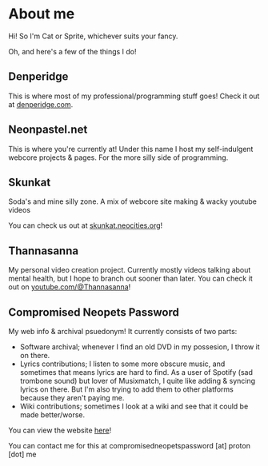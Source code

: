 # About me

Hi! So I'm Cat or Sprite, whichever suits your fancy.

Oh, and here's a few of the things I do!


## Denperidge
This is where most of my professional/programming stuff goes! Check it out at [denperidge.com](https://denperidge.com). 

## Neonpastel.net
This is where you're currently at! Under this name I host my self-indulgent webcore projects & pages. For the more silly side of programming.

## Skunkat
Soda's and mine silly zone. A mix of webcore site making & wacky youtube videos

You can check us out at [skunkat.neocities.org](https://skunkat.neocities.org/)!

## Thannasanna
My personal video creation project. Currently mostly videos talking about mental health, but I hope to branch out sooner than later. You can check it out on [youtube.com/@Thannasanna](https://www.youtube.com/@thannasanna)!


## Compromised Neopets Password
My web info & archival psuedonym! It currently consists of two parts:

- Software archival; whenever I find an old DVD in my possesion, I throw it on there.
- Lyrics contributions; I listen to some more obscure music, and sometimes that means lyrics are hard to find. As a user of Spotify (sad trombone sound) but lover of Musixmatch, I quite like adding & syncing lyrics on there. But I'm also trying to add them to other platforms because they aren't paying me.
- Wiki contributions; sometimes I look at a wiki and see that it could be made better/worse.

You can view the website [here](https://compromisedneopetspassword.neocities.org/)! 

You can contact me for this at compromisedneopetspassword \[at\] proton \[dot\] me
